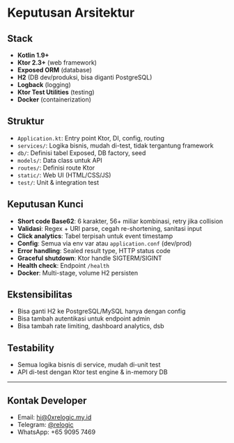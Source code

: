 # Keputusan Arsitektur

## Stack
- **Kotlin 1.9+**
- **Ktor 2.3+** (web framework)
- **Exposed ORM** (database)
- **H2** (DB dev/produksi, bisa diganti PostgreSQL)
- **Logback** (logging)
- **Ktor Test Utilities** (testing)
- **Docker** (containerization)

## Struktur
- `Application.kt`: Entry point Ktor, DI, config, routing
- `services/`: Logika bisnis, mudah di-test, tidak tergantung framework
- `db/`: Definisi tabel Exposed, DB factory, seed
- `models/`: Data class untuk API
- `routes/`: Definisi route Ktor
- `static/`: Web UI (HTML/CSS/JS)
- `test/`: Unit & integration test

## Keputusan Kunci
- **Short code Base62**: 6 karakter, 56+ miliar kombinasi, retry jika collision
- **Validasi**: Regex + URI parse, cegah re-shortening, sanitasi input
- **Click analytics**: Tabel terpisah untuk event timestamp
- **Config**: Semua via env var atau `application.conf` (dev/prod)
- **Error handling**: Sealed result type, HTTP status code
- **Graceful shutdown**: Ktor handle SIGTERM/SIGINT
- **Health check**: Endpoint `/health`
- **Docker**: Multi-stage, volume H2 persisten

## Ekstensibilitas
- Bisa ganti H2 ke PostgreSQL/MySQL hanya dengan config
- Bisa tambah autentikasi untuk endpoint admin
- Bisa tambah rate limiting, dashboard analytics, dsb

## Testability
- Semua logika bisnis di service, mudah di-unit test
- API di-test dengan Ktor test engine & in-memory DB

---

## Kontak Developer

- Email: hi@0xrelogic.my.id
- Telegram: [@relogic](https://t.me/relogic)
- WhatsApp: +65 9095 7469